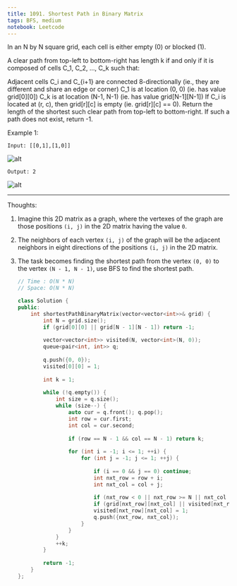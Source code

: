 ```yaml
---
title: 1091. Shortest Path in Binary Matrix
tags: BFS, medium
notebook: Leetcode
---
```


In an N by N square grid, each cell is either empty (0) or blocked (1).

A clear path from top-left to bottom-right has length k if and only if it is composed of cells C_1, C_2, ..., C_k such that:

Adjacent cells C_i and C_{i+1} are connected 8-directionally (ie., they are different and share an edge or corner)
C_1 is at location (0, 0) (ie. has value grid[0][0])
C_k is at location (N-1, N-1) (ie. has value grid[N-1][N-1])
If C_i is located at (r, c), then grid[r][c] is empty (ie. grid[r][c] == 0).
Return the length of the shortest such clear path from top-left to bottom-right.  If such a path does not exist, return -1.

Example 1:
```
Input: [[0,1],[1,0]]
```
![alt](https://assets.leetcode.com/uploads/2019/08/04/example1_1.png)
```
Output: 2
```
![alt](https://assets.leetcode.com/uploads/2019/08/04/example1_2.png)

----------
Thoughts:
1. Imagine this 2D matrix as a graph, where the vertexes of the graph are those positions `(i, j)` in the 2D matrix having the value `0`.
2. The neighbors of each vertex `(i, j)` of the graph will be the adjacent neighbors in eight directions of the positions `(i, j)` in the 2D matrix. 
3. The task becomes finding the shortest path from the vertex `(0, 0)` to the vertex `(N - 1, N - 1)`, use BFS to find the shortest path.

    ```c++
    // Time : O(N * N)
    // Space: O(N * N)

    class Solution {
    public:
        int shortestPathBinaryMatrix(vector<vector<int>>& grid) {
            int N = grid.size();
            if (grid[0][0] || grid[N - 1][N - 1]) return -1;
            
            vector<vector<int>> visited(N, vector<int>(N, 0));
            queue<pair<int, int>> q;
            
            q.push({0, 0});
            visited[0][0] = 1;
            
            int k = 1;
            
            while (!q.empty()) {
                int size = q.size();
                while (size--) {
                    auto cur = q.front(); q.pop();
                    int row = cur.first;
                    int col = cur.second;
                    
                    if (row == N - 1 && col == N - 1) return k;
                    
                    for (int i = -1; i <= 1; ++i) {
                        for (int j = -1; j <= 1; ++j) {
                            
                            if (i == 0 && j == 0) continue;
                            int nxt_row = row + i;
                            int nxt_col = col + j;
                            
                            if (nxt_row < 0 || nxt_row >= N || nxt_col < 0 || nxt_col >= N) continue;
                            if (grid[nxt_row][nxt_col] || visited[nxt_row][nxt_col]) continue;
                            visited[nxt_row][nxt_col] = 1;
                            q.push({nxt_row, nxt_col});
                        }
                    }
                }
                ++k;
            }
            
            return -1;
        }
    };
    ```
